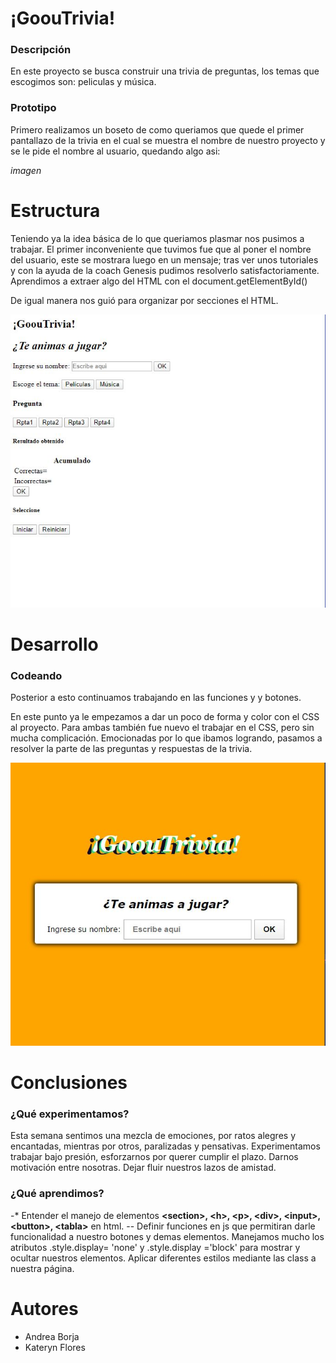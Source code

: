# ¡GoouTrivia!


### Descripción

En este proyecto se busca construir una trivia de preguntas, los temas que escogimos son: peliculas y música.


### Prototipo

Primero realizamos un boseto de como queriamos que quede el primer pantallazo de la trivia en el cual se muestra el nombre de nuestro proyecto y se le pide el nombre al usuario, quedando algo asi:

*imagen*


# Estructura

Teniendo ya la idea básica de lo que queriamos plasmar nos pusimos a trabajar. El primer inconveniente que tuvimos fue que al poner el nombre del usuario, este se mostrara luego en un mensaje; tras ver unos tutoriales y con la ayuda de la coach Genesis pudimos resolverlo satisfactoriamente. Aprendimos a extraer algo del HTML con el document.getElementById()

De igual manera nos guió para organizar por secciones el HTML.

<img src='inicios-html.JPG'>


# Desarrollo

### Codeando

Posterior a esto continuamos trabajando en las funciones y y botones.

En este punto ya le empezamos a dar un poco de forma y color con el CSS al proyecto. Para ambas también fue nuevo el trabajar en el CSS, pero sin mucha complicación. Emocionadas por lo que ibamos logrando, pasamos a resolver la parte de las preguntas y respuestas de la trivia.

<img src='trivia-vista-final.JPG'>


# Conclusiones
### ¿Qué experimentamos?
Esta semana sentimos una mezcla de emociones, por ratos alegres y encantadas, mientras por otros, paralizadas y pensativas.
Experimentamos trabajar bajo presión, esforzarnos por querer cumplir el plazo.
Darnos motivación entre nosotras.
Dejar fluir nuestros lazos de amistad.
 
### ¿Qué aprendimos?
-* Entender el manejo de elementos **\<section\>, \<h\>, \<p\>, \<div>\, \<input\>, \<button\>, \<tabla\>** en html.
-- Definir funciones en js que permitiran darle funcionalidad a nuestro botones y demas elementos.
Manejamos mucho los atributos .style.display= 'none' y .style.display ='block' para mostrar y ocultar nuestros elementos.
Aplicar diferentes estilos mediante las class a nuestra página.


# Autores
- Andrea Borja
- Kateryn Flores
